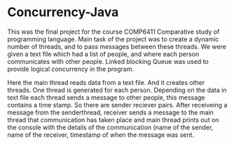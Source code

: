 # Concurrency-Java

This was the final project for the course COMP6411 Comparative study of programming language. Main task of the project was to create a dynamic number of threads, and to pass messages between these threads. We were given a text file which had a list of people, and where each person communicates with other people. Linked blocking Queue was used to provide logical concurrency in the program.

Here the main thread reads data from a text file. And it creates other threads. One thread is generated for each person. Depending on the data in text file each thread sends a message to other people, this message contains a time stamp. So there are sender reciever pairs. After receiveing a message from the senderthread, receiver sends a message to the main thread that communication has taken place and main thread prints out on the console with the details of the communication (name of the sender, name of the receiver, timestamp of when the message was sent.
